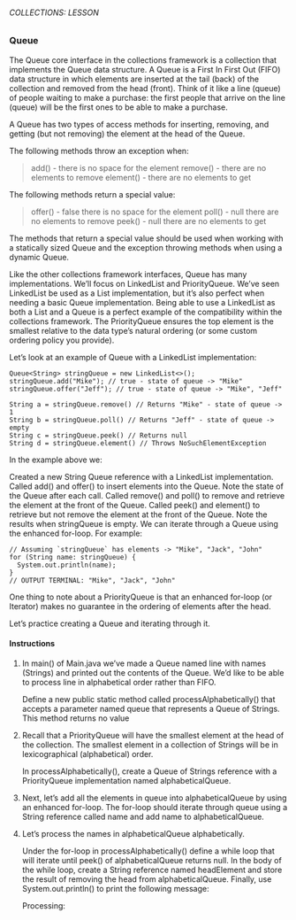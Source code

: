 ###### COLLECTIONS: LESSON

### Queue

The Queue core interface in the collections framework is a collection that implements the Queue data structure. A Queue is a First In First Out (FIFO) data structure in which elements are inserted at the tail (back) of the collection and removed from the head (front). Think of it like a line (queue) of people waiting to make a purchase: the first people that arrive on the line (queue) will be the first ones to be able to make a purchase.

A Queue has two types of access methods for inserting, removing, and getting (but not removing) the element at the head of the Queue.

The following methods throw an exception when:

> add() - there is no space for the element
remove() - there are no elements to remove
element() - there are no elements to get
>
The following methods return a special value:

>offer() - false there is no space for the element
poll() - null there are no elements to remove
peek() - null there are no elements to get
>
The methods that return a special value should be used when working with a statically sized Queue and the exception throwing methods when using a dynamic Queue.

Like the other collections framework interfaces, Queue has many implementations. We’ll focus on LinkedList and PriorityQueue. We’ve seen LinkedList be used as a List implementation, but it’s also perfect when needing a basic Queue implementation. Being able to use a LinkedList as both a List and a Queue is a perfect example of the compatibility within the collections framework. The PriorityQueue ensures the top element is the smallest relative to the data type’s natural ordering (or some custom ordering policy you provide).

Let’s look at an example of Queue with a LinkedList implementation:
```
Queue<String> stringQueue = new LinkedList<>();
stringQueue.add("Mike"); // true - state of queue -> "Mike"
stringQueue.offer("Jeff"); // true - state of queue -> "Mike", "Jeff" 
 
String a = stringQueue.remove() // Returns "Mike" - state of queue -> 1
String b = stringQueue.poll() // Returns "Jeff" - state of queue -> empty
String c = stringQueue.peek() // Returns null
String d = stringQueue.element() // Throws NoSuchElementException
```
In the example above we:

Created a new String Queue reference with a LinkedList implementation.
Called add() and offer() to insert elements into the Queue. Note the state of the Queue after each call.
Called remove() and poll() to remove and retrieve the element at the front of the Queue.
Called peek() and element() to retrieve but not remove the element at the front of the Queue. Note the results when stringQueue is empty.
We can iterate through a Queue using the enhanced for-loop. For example:
```
// Assuming `stringQueue` has elements -> "Mike", "Jack", "John"
for (String name: stringQueue) {
  System.out.println(name);
}
// OUTPUT TERMINAL: "Mike", "Jack", "John"
```
One thing to note about a PriorityQueue is that an enhanced for-loop (or Iterator) makes no guarantee in the ordering of elements after the head.

Let’s practice creating a Queue and iterating through it.

#### Instructions

1. In main() of Main.java we’ve made a Queue named line with names (Strings) and printed out the contents of the Queue. We’d like to be able to process line in alphabetical order rather than FIFO.

    Define a new public static method called processAlphabetically() that accepts a parameter named queue that represents a Queue of Strings. This method returns no value

2. Recall that a PriorityQueue will have the smallest element at the head of the collection. The smallest element in a collection of Strings will be in lexicographical (alphabetical) order.

    In processAlphabetically(), create a Queue of Strings reference with a PriorityQueue implementation named alphabeticalQueue.

3. Next, let’s add all the elements in queue into alphabeticalQueue by using an enhanced for-loop. The for-loop should iterate through queue using a String reference called name and add name to alphabeticalQueue.

4. Let’s process the names in alphabeticalQueue alphabetically.

    Under the for-loop in processAlphabetically() define a while loop that will iterate until peek() of alphabeticalQueue returns null. In the body of the while loop, create a String reference named headElement and store the result of removing the head from alphabeticalQueue. Finally, use System.out.println() to print the following message:

    Processing: <element>